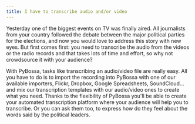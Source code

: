 ```yaml
---
title: I have to transcribe audio and/or video
---
```


Yesterday one of the biggest events on TV was finally aired. All journalists from your country followed the debate between the major political parties for the elections, and now you would love to address this story with new eyes. But first comes first: you need to transcribe the audio from the videos or the radio records and that takes lots of time and effort, so why not crowdsource it with your audience?

With PyBossa, tasks like transcribing an audio/video file are really easy. All you have to do is to import the recording into PyBossa with one of our available importers, Flickr, Dropbox, Google Spreadsheets, SoundCloud… and mix our transcription templates with our audio/video ones to create what you need. Thanks to the flexibility of PyBossa you'll be able to create your automated transcription platform where your audience will help you to transcribe. Or you can ask them too, to express how do they feel about the words said by the political leaders.

